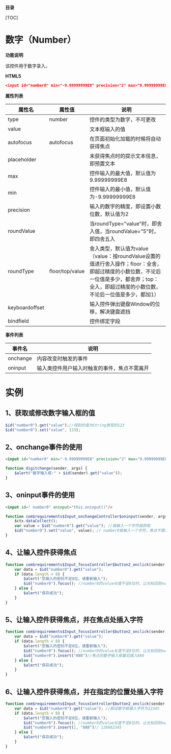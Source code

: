 **目录**

[TOC]

# 数字（Number）

**功能说明**

该控件用于数字录入。

**HTML5**
```json
<input id="number0" min="-9.99999999E8" precision="2" max="9.99999999E8" roundValue="5" placeholder="1,000.32" type="number" roundType="value" value="100.29" onchange="digitchange()"/>
```

**属性列表**

| 属性名 | 属性值 | 说明 |
| ------------ | ------------ | ------------ |
| type | number | 控件的类型为数字，不可更改 |
| value |   | 文本框输入的值 |
| autofocus | autofocus | 在页面初始化加载的时候将自动获得焦点 |
| placeholder |   | 未获得焦点时的提示文本信息，即预置文本 |
| max |   | 控件输入的最大值，默认值为9.99999999E8 |
| min |   | 控件输入的最小值，默认值为-9.99999999E8 |
| precision |   | 输入的数字的精度，即设置小数位数，默认值为2 |
| roundValue |   | 当roundType="value"时，即舍入值，当roundValue="5"时，即四舍五入 |
| roundType | floor/top/value | 舍入类型，默认值为value（value：按roundValue设置的值进行舍入操作；floor：全舍，即超过精度的小数位数，不论后一位值是多少，都舍弃；top：全入，即超过精度的小数位数，不论后一位值是多少，都加1） |
| keyboardoffset |   | 输入控件弹出键盘Window的位移，解决键盘遮挡 |
| bindfield |   | 控件绑定字段 |

**事件列表**

| 事件名 | 说明 |
| ------------ | ------------ |
| onchange | 内容改变时触发的事件 |
| oninput | 输入类控件用户输入时触发的事件，焦点不需离开 |

# 实例

## 1、获取或修改数字输入框的值
```javascript
$id("number0").get("value");//得到的值为String类型的123
$id("number0").set("value", 123);
```

## 2、onchange事件的使用
```html
<input id="number0" min="-9.99999999E8" precision="2" max="9.99999999E8" roundValue="5" placeholder="1,000.32" type="number" roundType="value" value="100.29" onchange="digitchange()"/>
```
```javascript
function digitchange(sender, args) {
	$alert("数字输入框:" + $id(sender).get("value"));
}
```

## 3、oninput事件的使用
```html
<input id=" number0" oninput="this.oninput()"/>
```
```javascript
function com$requirements$Input_onchangeController$oninput(sender, args) {
	$ctx.dataCollect();
	var value = $id("number0").get("value"); //每输入一个字符就获取
	$id("number0").set("value", value); // number0每输入一个字符，焦点不需离开就在number0中显示
}
```

## 4、让输入控件获得焦点
```javascript
function com$requirements$Input_focusController$button2_onclick(sender, args) {
	var data = $id("number0").get("value");
	if (data.length < 8) {
		$alert("您输入的密码不足8位，请重新输入");
		$id("number0").focus(); //number0的value长度不足8位时，让光标回到number0上
	} else {
		$alert("保存成功");
	}
}
```

## 5、让输入控件获得焦点，并在焦点处插入字符
```javascript
function com$requirements$Input_focusController$button2_onclick(sender, args) {
	var data = $id("number0").get("value");
	if (data.length < 8) {
		$alert("您输入的密码不足8位，请重新输入");
		$id("number0").focus(); //number0的value长度不足8位时，让光标回到number0上
		$id("number0").insert("888")//焦点的数字输入框最后插入888
	} else {
		$alert("保存成功");
	}
}
```

## 6、让输入控件获得焦点，并在指定的位置处插入字符
```javascript
function com$requirements$Input_focusController$button2_onclick(sender, args) {
	var data = $id("number0").get("value"); //假设数字框输入字符为12345
	if (data.length < 8) {
		$alert("您输入的密码不足8位，请重新输入");
		$id("number0").focus(); //number0的value长度不足8位时，让光标回到number0上
		$id("number0").insert(1, "888")// 128882345
	} else {
		$alert("保存成功");
	}
}
```



